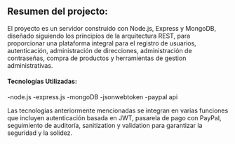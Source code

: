 ## Resumen del projecto:
El proyecto es un servidor construido con Node.js, Express y MongoDB, diseñado siguiendo los principios de la arquitectura REST, para proporcionar una plataforma integral para el registro de usuarios, autenticación, administración de direcciones, administración de contraseñas, compra de productos y herramientas de gestion administrativas.

#### Tecnologías Utilizadas:
-node.js
-express.js
-mongoDB 
-jsonwebtoken
-paypal api

Las tecnologias anteriormente mencionadas se integran en varias funciones que incluyen autenticación basada en JWT, pasarela de pago con PayPal, seguimiento de auditoría, sanitization y validation para garantizar la seguridad y la solidez.
